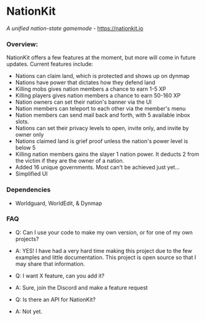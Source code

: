 # NationKit
_A unified nation-state gamemode_ - https://nationkit.io

### Overview:
NationKit offers a few features at the moment, but more will come in future updates. Current features include:
- Nations can claim land, which is protected and shows up on dynmap
- Nations have power that dictates how they defend land
- Killing mobs gives nation members a chance to earn 1-5 XP
- Killing players gives nation members a chance to earn 50-160 XP
- Nation owners can set their nation's banner via the UI
- Nation members can teleport to each other via the member's menu
- Nation members can send mail back and forth, with 5 available inbox slots. 
- Nations can set their privacy levels to open, invite only, and invite by owner only
- Nations claimed land is grief proof unless the nation's power level is below 5
- Killing nation members gains the slayer 1 nation power. It deducts 2 from the victim if they are the owner of a nation.
- Added 16 unique governments. Most can't be achieved just yet...
- Simplified UI

### Dependencies
- Worldguard, WorldEdit, & Dynmap

### FAQ
- Q: Can I use your code to make my own version, or for one of my own projects?
- A: YES! I have had a very hard time making this project due to the few examples and little documentation. This project is open source so that I may share that information.

- Q: I want X feature, can you add it?
- A: Sure, join the Discord and make a feature request

- Q: Is there an API for NationKit?
- A: Not yet.

